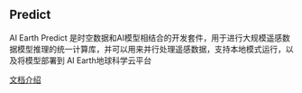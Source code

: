 ## Predict

AI Earth Predict 是时空数据和AI模型相结合的开发套件，用于进行大规模遥感数据模型推理的统一计算库，并可以用来并行处理遥感数据，支持本地模式运行，以及将模型部署到 AI Earth地球科学云平台

[文档介绍](https://aiearth-damo.github.io/predict/)
